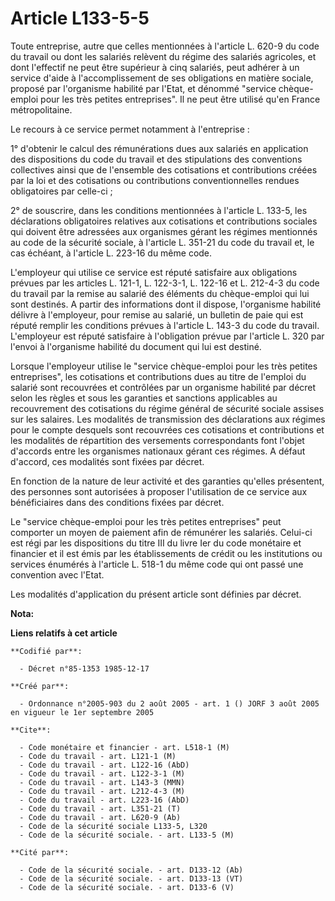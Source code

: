 # Article L133-5-5

Toute entreprise, autre que celles mentionnées à l'article L. 620-9 du code du travail ou dont les salariés relèvent du
régime des salariés agricoles, et dont l'effectif ne peut être supérieur à cinq salariés, peut adhérer à un service d'aide à
l'accomplissement de ses obligations en matière sociale, proposé par l'organisme habilité par l'Etat, et dénommé "service
chèque-emploi pour les très petites entreprises". Il ne peut être utilisé qu'en France métropolitaine.

Le recours à ce service permet notamment à l'entreprise :

1° d'obtenir le calcul des rémunérations dues aux salariés en application des dispositions du code du travail et des
stipulations des conventions collectives ainsi que de l'ensemble des cotisations et contributions créées par la loi et des
cotisations ou contributions conventionnelles rendues obligatoires par celle-ci ;

2° de souscrire, dans les conditions mentionnées à l'article L. 133-5, les déclarations obligatoires relatives aux
cotisations et contributions sociales qui doivent être adressées aux organismes gérant les régimes mentionnés au code de la
sécurité sociale, à l'article L. 351-21 du code du travail et, le cas échéant, à l'article L. 223-16 du même code.

L'employeur qui utilise ce service est réputé satisfaire aux obligations prévues par les articles L. 121-1, L. 122-3-1, L.
122-16 et L. 212-4-3 du code du travail par la remise au salarié des éléments du chèque-emploi qui lui sont destinés. A
partir des informations dont il dispose, l'organisme habilité délivre à l'employeur, pour remise au salarié, un bulletin de
paie qui est réputé remplir les conditions prévues à l'article L. 143-3 du code du travail. L'employeur est réputé satisfaire
à l'obligation prévue par l'article L. 320 par l'envoi à l'organisme habilité du document qui lui est destiné.

Lorsque l'employeur utilise le "service chèque-emploi pour les très petites entreprises", les cotisations et contributions
dues au titre de l'emploi du salarié sont recouvrées et contrôlées par un organisme habilité par décret selon les règles et
sous les garanties et sanctions applicables au recouvrement des cotisations du régime général de sécurité sociale assises sur
les salaires. Les modalités de transmission des déclarations aux régimes pour le compte desquels sont recouvrées ces
cotisations et contributions et les modalités de répartition des versements correspondants font l'objet d'accords entre les
organismes nationaux gérant ces régimes. A défaut d'accord, ces modalités sont fixées par décret.

En fonction de la nature de leur activité et des garanties qu'elles présentent, des personnes sont autorisées à proposer
l'utilisation de ce service aux bénéficiaires dans des conditions fixées par décret.

Le "service chèque-emploi pour les très petites entreprises" peut comporter un moyen de paiement afin de rémunérer les
salariés. Celui-ci est régi par les dispositions du titre III du livre Ier du code monétaire et financier et il est émis par
les établissements de crédit ou les institutions ou services énumérés à l'article L. 518-1 du même code qui ont passé une
convention avec l'Etat.

Les modalités d'application du présent article sont définies par décret.

**Nota:**



**Liens relatifs à cet article**

	**Codifié par**:

	  - Décret n°85-1353 1985-12-17

	**Créé par**:

	  - Ordonnance n°2005-903 du 2 août 2005 - art. 1 () JORF 3 août 2005 en vigueur le 1er septembre 2005

	**Cite**:

	  - Code monétaire et financier - art. L518-1 (M)
	  - Code du travail - art. L121-1 (M)
	  - Code du travail - art. L122-16 (AbD)
	  - Code du travail - art. L122-3-1 (M)
	  - Code du travail - art. L143-3 (MMN)
	  - Code du travail - art. L212-4-3 (M)
	  - Code du travail - art. L223-16 (AbD)
	  - Code du travail - art. L351-21 (T)
	  - Code du travail - art. L620-9 (Ab)
	  - Code de la sécurité sociale L133-5, L320
	  - Code de la sécurité sociale. - art. L133-5 (M)

	**Cité par**:

	  - Code de la sécurité sociale. - art. D133-12 (Ab)
	  - Code de la sécurité sociale. - art. D133-13 (VT)
	  - Code de la sécurité sociale. - art. D133-6 (V)
